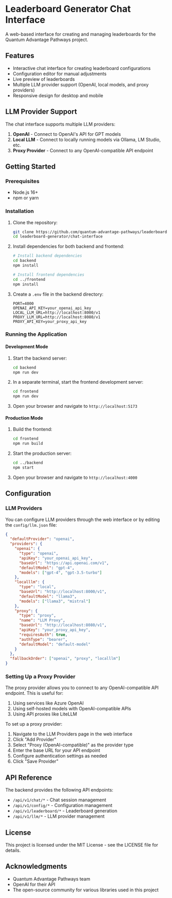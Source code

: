 # Leaderboard Generator Chat Interface

A web-based interface for creating and managing leaderboards for the Quantum Advantage Pathways project.

## Features

- Interactive chat interface for creating leaderboard configurations
- Configuration editor for manual adjustments
- Live preview of leaderboards
- Multiple LLM provider support (OpenAI, local models, and proxy providers)
- Responsive design for desktop and mobile

## LLM Provider Support

The chat interface supports multiple LLM providers:

1. **OpenAI** - Connect to OpenAI's API for GPT models
2. **Local LLM** - Connect to locally running models via Ollama, LM Studio, etc.
3. **Proxy Provider** - Connect to any OpenAI-compatible API endpoint

## Getting Started

### Prerequisites

- Node.js 16+
- npm or yarn

### Installation

1. Clone the repository:
   ```bash
   git clone https://github.com/quantum-advantage-pathways/leaderboard-generator.git
   cd leaderboard-generator/chat-interface
   ```

2. Install dependencies for both backend and frontend:
   ```bash
   # Install backend dependencies
   cd backend
   npm install
   
   # Install frontend dependencies
   cd ../frontend
   npm install
   ```

3. Create a `.env` file in the backend directory:
   ```
   PORT=4000
   OPENAI_API_KEY=your_openai_api_key
   LOCAL_LLM_URL=http://localhost:8000/v1
   PROXY_LLM_URL=http://localhost:8080/v1
   PROXY_API_KEY=your_proxy_api_key
   ```

### Running the Application

#### Development Mode

1. Start the backend server:
   ```bash
   cd backend
   npm run dev
   ```

2. In a separate terminal, start the frontend development server:
   ```bash
   cd frontend
   npm run dev
   ```

3. Open your browser and navigate to `http://localhost:5173`

#### Production Mode

1. Build the frontend:
   ```bash
   cd frontend
   npm run build
   ```

2. Start the production server:
   ```bash
   cd ../backend
   npm start
   ```

3. Open your browser and navigate to `http://localhost:4000`

## Configuration

### LLM Providers

You can configure LLM providers through the web interface or by editing the `config/llm.json` file:

```json
{
  "defaultProvider": "openai",
  "providers": {
    "openai": {
      "type": "openai",
      "apiKey": "your_openai_api_key",
      "baseUrl": "https://api.openai.com/v1",
      "defaultModel": "gpt-4",
      "models": ["gpt-4", "gpt-3.5-turbo"]
    },
    "localllm": {
      "type": "local",
      "baseUrl": "http://localhost:8000/v1",
      "defaultModel": "llama3",
      "models": ["llama3", "mistral"]
    },
    "proxy": {
      "type": "proxy",
      "name": "LLM Proxy",
      "baseUrl": "http://localhost:8080/v1",
      "apiKey": "your_proxy_api_key",
      "requiresAuth": true,
      "authType": "bearer",
      "defaultModel": "default-model"
    }
  },
  "fallbackOrder": ["openai", "proxy", "localllm"]
}
```

### Setting Up a Proxy Provider

The proxy provider allows you to connect to any OpenAI-compatible API endpoint. This is useful for:

1. Using services like Azure OpenAI
2. Using self-hosted models with OpenAI-compatible APIs
3. Using API proxies like LiteLLM

To set up a proxy provider:

1. Navigate to the LLM Providers page in the web interface
2. Click "Add Provider"
3. Select "Proxy (OpenAI-compatible)" as the provider type
4. Enter the base URL for your API endpoint
5. Configure authentication settings as needed
6. Click "Save Provider"

## API Reference

The backend provides the following API endpoints:

- `/api/v1/chat/*` - Chat session management
- `/api/v1/config/*` - Configuration management
- `/api/v1/leaderboard/*` - Leaderboard generation
- `/api/v1/llm/*` - LLM provider management

## License

This project is licensed under the MIT License - see the LICENSE file for details.

## Acknowledgments

- Quantum Advantage Pathways team
- OpenAI for their API
- The open-source community for various libraries used in this project
